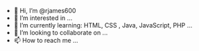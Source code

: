 - 👋 Hi, I’m @rjames600
- 👀 I’m interested in ...
- 🌱 I’m currently learning: HTML, CSS , Java, JavaScript, PHP ...
- 💞️ I’m looking to collaborate on ...
- 📫 How to reach me ...

<!---
rjames600/rjames600 is a ✨ special ✨ repository because its `README.md` (this file) appears on your GitHub profile.
You can click the Preview link to take a look at your changes.
--->
